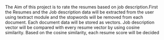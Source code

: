 
The Aim of this project is to rate the resumes based on job description.First the Resumes and the 
Job description data will be extracted from the user using textract module and the stopwords will 
be removed from each document. Each document data will be stored as vectors. Job description 
vector will be compared with every resume vector by using cosine similarity. Based on the cosine 
similarity, each resume score will be decided
